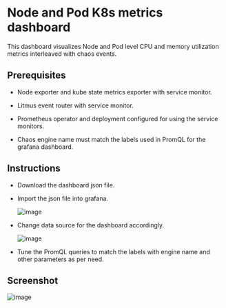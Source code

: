 # Node and Pod K8s metrics dashboard

This dashboard visualizes Node and Pod level CPU and memory utilization metrics interleaved with chaos events. 


## Prerequisites 

- Node exporter and kube state metrics exporter with service monitor.

- Litmus event router with service monitor.

- Prometheus operator and deployment configured for using the service monitors.

- Chaos engine name must match the labels used in PromQL for the grafana dashboard.


## Instructions

- Download the dashboard json file.

- Import the json file into grafana.

  ![image](https://github.com/litmuschaos/litmus/blob/master/monitoring/screenshots/import-dashboard.png?raw=true)

- Change data source for the dashboard accordingly.

  ![image](https://github.com/litmuschaos/litmus/blob/master/monitoring/screenshots/data-source-config.png?raw=true)

- Tune the PromQL queries to match the labels with engine name and other parameters as per need.


## Screenshot

  ![image](https://github.com/litmuschaos/litmus/blob/master/monitoring/screenshots/Node-and-Pod-metrics-Dashboard.png?raw=true)